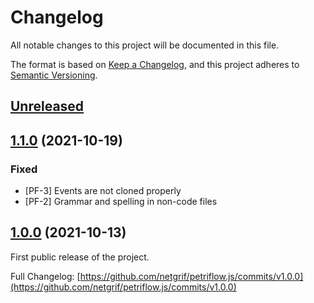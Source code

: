 # Changelog
All notable changes to this project will be documented in this file.

The format is based on [Keep a Changelog](https://keepachangelog.com/en/1.0.0/),
and this project adheres to [Semantic Versioning](https://semver.org/spec/v2.0.0.html).

## [Unreleased](https://github.com/netgrif/petriflow.js/compare/v1.0.0...HEAD)

## [1.1.0](https://github.com/netgrif/petriflow.js/releases/tag/v1.1.0) (2021-10-19)

### Fixed
 - [PF-3] Events are not cloned properly
 - [PF-2] Grammar and spelling in non-code files

## [1.0.0](https://github.com/netgrif/petriflow.js/releases/tag/v1.0.0) (2021-10-13)

First public release of the project.

Full Changelog: [https://github.com/netgrif/petriflow.js/commits/v1.0.0](https://github.com/netgrif/petriflow.js/commits/v1.0.0)


[comment]: <> (Template)

[comment]: <> (## [version]&#40;link to tag&#41; - date)

[comment]: <> (### Added )

[comment]: <> (for new features.)

[comment]: <> (### Changed )

[comment]: <> (for changes in existing functionality.)

[comment]: <> (### Deprecated )

[comment]: <> (for soon-to-be removed features.)

[comment]: <> (### Removed )

[comment]: <> (for now removed features.)

[comment]: <> (### Fixed )

[comment]: <> (for any bug fixes.)

[comment]: <> (### Security)

[comment]: <> (in case of vulnerabilities.)
